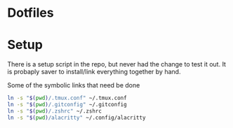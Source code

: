# Dotfiles

# Setup
There is a setup script in the repo, but never had the change to test it out.
It is probaply saver to install/link everything together by hand.

Some of the symbolic links that need be done
```bash
ln -s "$(pwd)/.tmux.conf" ~/.tmux.conf
ln -s "$(pwd)/.gitconfig" ~/.gitconfig
ln -s "$(pwd)/.zshrc" ~/.zshrc
ln -s "$(pwd)/alacritty" ~/.config/alacritty
```
